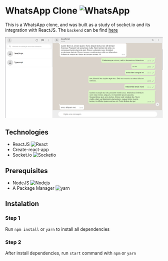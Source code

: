 # WhatsApp Clone <img alt="WhatsApp" src="https://img.shields.io/badge/WhatsApp-25D366?style=for-the-badge&logo=whatsapp&logoColor=white"/>

This is a WhatsApp clone, and was built as a study of socket.io and its integration with ReactJS.
The `backend` can be find <a href="https://github.com/GabrSobral/Real-time-chat-application">here<a>
  
  ![ProjectImage](https://github.com/GabrSobral/React-time-chat-application-FRONTEND/blob/master/.github/Landing.png?raw=true)

## Technologies
  - ReactJS <img alt="React" src="https://img.shields.io/badge/react-%2320232a.svg?style=flat-square&logo=react&logoColor=%2361DAFB"/>
  - Create-react-app
  - Socket.io <img alt="Socketio" src="https://img.shields.io/badge/-Socket.io-010101?style=flat-square&logo=socket.io&logoColor=white" />
  
## Prerequisites
  - NodeJS <img alt="Nodejs" src="https://img.shields.io/badge/-Nodejs-43853d?style=flat-square&logo=node.js&logoColor=white" />
  - A Package Manager <img alt="yarn" src="https://img.shields.io/badge/-Yarn-2168B6?style=flat-square&logo=yarn&logoColor=white" />
  
## Instalation
  
  ### Step 1
  Run `npm install` or `yarn` to install all dependencies
  
  ### Step 2
  After install dependencies, run `start` command with `npm` or `yarn`
